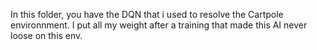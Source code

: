 In this folder, you have the DQN that i used to resolve the Cartpole environnment. I put all my weight after a training that made this AI never loose on this env.
